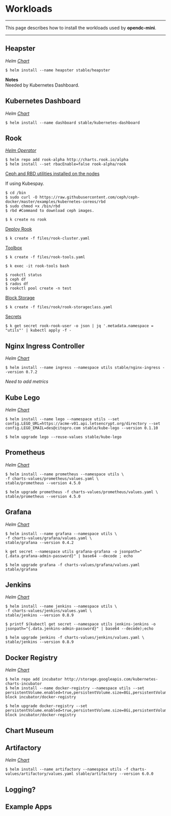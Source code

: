 # Workloads

---

This page describes how to install the workloads used by **opendc-mini**.

---


## Heapster

*Helm [Chart](https://github.com/kubernetes/charts/tree/master/stable/heapster)*

```console
$ helm install --name heapster stable/heapster
```

**Notes**<br/>
Needed by Kubernetes Dashboard.


## Kubernetes Dashboard

*Helm [Chart](https://github.com/kubernetes/charts/tree/master/stable/kubernetes-dashboard)*

```console
$ helm install --name dashboard stable/kubernetes-dashboard
```


## Rook

*[Helm Operator](https://github.com/rook/rook/blob/master/Documentation/helm-operator.md)*

```console
$ helm repo add rook-alpha http://charts.rook.io/alpha
$ helm install --set rbacEnable=false rook-alpha/rook
```

[Ceph and RBD utilities installed on the nodes](https://github.com/rook/rook/blob/master/Documentation/k8s-pre-reqs.md#ceph-and-rbd-utilities-installed-on-the-nodes)

If using Kubespay.

```console
$ cd /bin
$ sudo curl -O https://raw.githubusercontent.com/ceph/ceph-docker/master/examples/kubernetes-coreos/rbd
$ sudo chmod +x /bin/rbd
$ rbd #Command to download ceph images.
```

```console
$ k create ns rook
```

[Deploy Rook](https://github.com/rook/rook/blob/master/Documentation/kubernetes.md#deploy-rook)

```console
$ k create -f files/rook-cluster.yaml
```

[Toolbox](https://github.com/rook/rook/blob/master/Documentation/toolbox.md)

```console
$ k create -f files/rook-tools.yaml

$ k exec -it rook-tools bash
```

```console
$ rookctl status
$ ceph df
$ rados df
$ rookctl pool create -n test
```

[Block Storage](https://github.com/rook/rook/blob/master/Documentation/k8s-block.md)

```console
$ k create -f files/rook/rook-storageclass.yaml
```

[Secrets](https://github.com/rook/rook/blob/master/Documentation/k8s-block.md#secrets)

```console
$ k get secret rook-rook-user -o json | jq '.metadata.namespace = "utils"' | kubectl apply -f -
```


## Nginx Ingress Controller

*Helm [Chart](https://github.com/kubernetes/charts/tree/master/stable/nginx-ingress)*

```console
$ helm install --name ingress --namespace utils stable/nginx-ingress --version 0.7.2
```

*Need to add metrics*


## Kube Lego

*Helm [Chart](https://github.com/kubernetes/charts/tree/master/stable/kube-lego)*

```console
$ helm install --name lego --namespace utils --set config.LEGO_URL=https://acme-v01.api.letsencrypt.org/directory --set config.LEGO_EMAIL=des@citopro.com stable/kube-lego --version 0.1.10
```

```console
$ helm upgrade lego --reuse-values stable/kube-lego
```


## Prometheus

*Helm [Chart](https://github.com/kubernetes/charts/tree/master/stable/prometheus)*

```console
$ helm install --name prometheus --namespace utils \
-f charts-values/prometheus/values.yaml \
stable/prometheus --version 4.5.0
```

```console
$ helm upgrade prometheus -f charts-values/prometheus/values.yaml \
stable/prometheus --version 4.5.0
```


## Grafana

*Helm [Chart](https://github.com/kubernetes/charts/tree/master/stable/grafana)*

```console
$ helm install --name grafana --namespace utils \
-f charts-values/grafana/values.yaml \
stable/grafana --version 0.4.2
```

```console
k get secret --namespace utils grafana-grafana -o jsonpath="{.data.grafana-admin-password}" | base64 --decode ; echo
```

```console
$ helm upgrade grafana -f charts-values/grafana/values.yaml stable/grafana
```


## Jenkins

*Helm [Chart](https://github.com/kubernetes/charts/tree/master/stable/jenkins)*

```console
$ helm install --name jenkins --namespace utils \
-f charts-values/jenkins/values.yaml \
stable/jenkins --version 0.8.9
```

```console
$ printf $(kubectl get secret --namespace utils jenkins-jenkins -o jsonpath="{.data.jenkins-admin-password}" | base64 --decode);echo
```

```console
$ helm upgrade jenkins -f charts-values/jenkins/values.yaml \
stable/jenkins --version 0.8.9
```


## Docker Registry

*Helm [Chart](https://github.com/kubernetes/charts/tree/master/incubator/docker-registry)*

```console
$ helm repo add incubator http://storage.googleapis.com/kubernetes-charts-incubator
$ helm install --name docker-registry --namespace utils --set persistentVolume.enabled=true,persistentVolume.size=8Gi,persistentVolume.storageClass=rook-block incubator/docker-registry
```

```console
$ helm upgrade docker-registry --set persistentVolume.enabled=true,persistentVolume.size=8Gi,persistentVolume.storageClass=rook-block incubator/docker-registry
```


## Chart Museum



## Artifactory

*Helm [Chart](https://github.com/kubernetes/charts/tree/master/stable/artifactory)*

```console
$ helm install --name artifactory --namespace utils -f charts-values/artifactory/values.yaml stable/artifactory --version 6.0.0
```


## Logging?


## Example Apps

